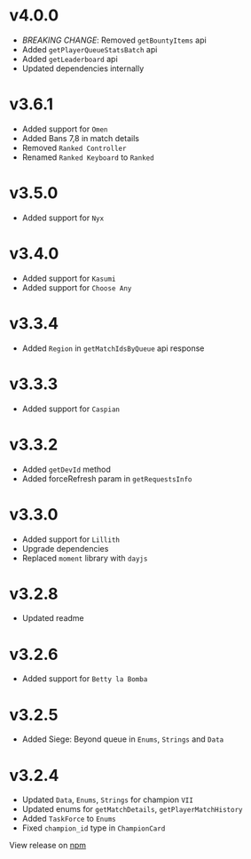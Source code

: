 # v4.0.0
- *BREAKING CHANGE*: Removed `getBountyItems` api
- Added `getPlayerQueueStatsBatch` api
- Added `getLeaderboard` api
- Updated dependencies internally

# v3.6.1
- Added support for `Omen`
- Added Bans 7,8 in match details
- Removed `Ranked Controller`
- Renamed `Ranked Keyboard` to `Ranked`

# v3.5.0
- Added support for `Nyx`
  
# v3.4.0
- Added support for `Kasumi`
- Added support for `Choose Any`

# v3.3.4
- Added `Region` in `getMatchIdsByQueue` api response
  
# v3.3.3
- Added support for `Caspian`
  
# v3.3.2
- Added `getDevId` method
- Added forceRefresh param in `getRequestsInfo`

# v3.3.0
- Added support for `Lillith`
- Upgrade dependencies
- Replaced `moment` library with `dayjs`

# v3.2.8
- Updated readme

# v3.2.6
- Added support for `Betty la Bomba`

# v3.2.5
- Added Siege: Beyond queue in `Enums`, `Strings` and `Data`

# v3.2.4
- Updated `Data`, `Enums`, `Strings` for champion `VII`
- Updated enums for `getMatchDetails`, `getPlayerMatchHistory`
- Added `TaskForce` to `Enums`
- Fixed `champion_id` type in `ChampionCard` 

View release on [npm](https://www.npmjs.com/package/pe-paladins.js/v/4.0.0)